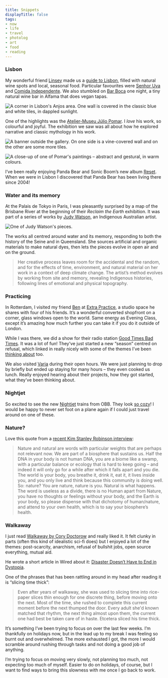 ```yaml
---
title: Snippets
displayTitle: false
tags: 
- now
- life
- travel
- photolog
- art
- food
- reading
---
```


### Lisbon

My wonderful friend [Linsey](https://www.linseyrendell.com/) made us a [guide to Lisbon](https://www.notion.so/Lisbon-091ee65ddee140b5bbb071cb4a119f86), filled with natural wine spots and local, seasonal food. Particular favourites were [Senhor Uva](https://senhoruva.com/) and [Comida Independente](https://comida-independente.myshopify.com/). We also stumbled on [Bar Boca](https://www.instagram.com/barboca.lx/) one night, a tiny natural wine bar in Alfama that does vegan tapas.

![A corner in Lisbon's Anjos area. One wall is covered in the classic blue and white tiles, in dappled sunlight.](https://d2w9rnfcy7mm78.cloudfront.net/18089608/original_b0f3547603e6670b2f706b6aace4c5a2.jpg?1663408868?bc=0)

One of the highlights was the [Atelier-Museu Júlio Pomar](https://www.ateliermuseujuliopomar.pt/). I *love* his work, so colourful and joyful. The exhibition we saw was all about how he explored narrative and classic mythology in his work.

![A banner outside the gallery. On one side is a vine-covered wall and on the other are some more tiles.](https://d2w9rnfcy7mm78.cloudfront.net/18089603/original_1d32571333ad2fb209e89a4d54a8eb70.jpg?1663408798?bc=0)

![A close-up of one of Pomar's paintings – abstract and gestural, in warm colours.](https://d2w9rnfcy7mm78.cloudfront.net/18089602/original_717167f4a5af591bb0cfa3527f1a39ad.jpg?1663408798?bc=0)

I’ve been really enjoying Panda Bear and Sonic Boom’s new album [Reset](https://pandabearmusic.bandcamp.com/album/reset). When we were in Lisbon I discovered that Panda Bear has been living there since 2004!

### Water and its memory

At the Palais de Tokyo in Paris, I was pleasantly surprised by a map of the Brisbane River at the beginning of their *Reclaim the Earth* exhibition. It was part of a series of works by [Judy Watson](https://en.wikipedia.org/wiki/Judy_Watson), an Indigenous Australian artist.

![One of Judy Watson's pieces.](https://d2w9rnfcy7mm78.cloudfront.net/18089601/original_07fd057a1363fbfaed8b6394c2cb27c7.jpg?1663408778?bc=0)

The works all centred around water and its memory, responding to both the history of the Seine and in Queensland. She sources artificial and organic materials to make natural dyes, then lets the pieces evolve in open air and on the ground. 

> Her creative process leaves room for the accidental and the random, and for the effects of time, environment, and natural material on her work in a context of deep climate change. The artist’s method evolves by working from site and memory, revealing Indigenous histories, following lines of emotional and physical topography.

### Practicing

In Rotterdam, I visited my friend [Ben](https://www.bnjmnearl.eu/) at [Extra Practice](https://extrapractice.space/), a studio space he shares with four of his friends. It’s a wonderful converted shopfront on a corner, glass windows open to the world. Same energy as Evening Class, except it’s amazing how much further you can take it if you do it outside of London.

While I was there, we did a show for their radio station [Good Times Bad Times](https://goodtimesbadtimes.club/). It was a lot of fun! They’ve just started a new “season” centred on refusal, which linked in really nicely with some of the themes I’ve been [thinking about](https://gemmacope.land/writing/no!/) too.

We also visited [Varia](https://varia.zone/en/) during their open hours. We were just planning to drop by briefly but ended up staying for many hours – they even cooked us lunch. Really enjoyed hearing about their projects, how they got started, what they’ve been thinking about.

### Nightjet

So excited to see the new [Nightjet](https://www.theguardian.com/world/2022/sep/08/europes-next-generation-night-trains-aim-to-draw-passengers-away-from-planes) trains from OBB. They look [so cozy](https://twitter.com/seatsixtyone/status/1567047646929379330)! I would be happy to never set foot on a plane again if I could just travel around on one of these.

### Nature?

Love this quote from a [recent Kim Stanley Robinson interview](https://farsight.cifs.dk/interview-kim-stanley-robinson/):

> Nature and natural are words with particular weights that are perhaps not relevant now. We are part of a biosphere that sustains us. Half the DNA in your body is not human DNA, you are a biome like a swamp, with a particular balance or ecology that is hard to keep going – and indeed it will only go for a while after which it falls apart and you die. The world is your body, you breathe it, drink it, eat it, it lives inside you, and you only live and think because this community is doing well. So: nature? You are nature, nature is you. Natural is what happens. The word is useless as a divide, there is no Human apart from Nature, you have no thoughts or feelings without your body, and the Earth is your body, so please dispense with that dichotomy of human/nature, and attend to your own health, which is to say your biosphere’s health.

### Walkaway

I just read [Walkaway by Cory Doctorow](https://app.thestorygraph.com/books/21eabcc5-5af8-4e97-8430-a8263a627c6c) and really liked it. It felt clunky in parts (often this kind of idealistic sci-fi does) but I enjoyed a lot of the themes: post-scarcity, anarchism, refusal of bullshit jobs, open source everything, mutual aid.

He wrote a short article in Wired about it: [Disaster Doesn’t Have to End in Dystopia](https://www.wired.com/2017/04/cory-doctorow-walkaway/).

One of the phrases that has been rattling around in my head after reading it is “slicing time thick”:

> Even after years of walkaway, she was used to slicing time into rice-paper slices thin enough for one discrete thing, before moving onto the next. Most of the time, she rushed to complete this current moment before the next thumped the door. Every adult she'd known matched that rhythm, the next thing almost upon them, the current one had best be taken care of in haste. Etcetera sliced his time thick. 

It’s something I’ve been trying to focus on over the last few weeks. I’m thankfully on holidays now, but in the lead up to my break I was feeling so burnt out and overwhelmed. The more exhausted I got, the more I would scramble around rushing through tasks and not doing a good job of anything.

I’m trying to focus on moving very slowly, not planning too much, not expecting too much of myself. Easier to do on holidays, of course, but I want to find ways to bring this slowness with me once I go back to work.